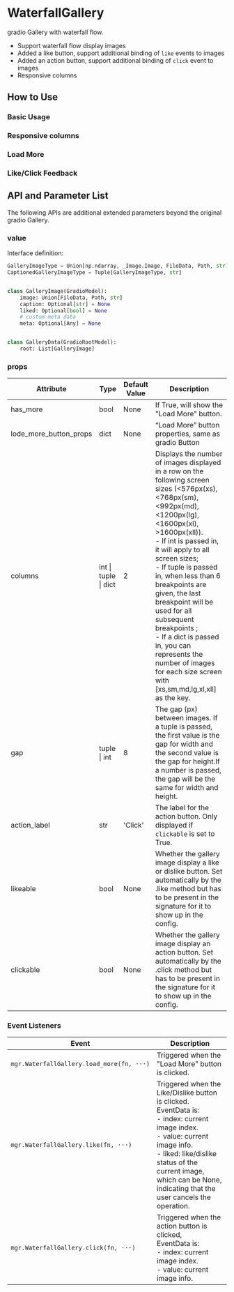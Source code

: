 # WaterfallGallery

gradio Gallery with waterfall flow.

- Support waterfall flow display images
- Added a like button, support additional binding of `like` events to images
- Added an action button, support additional binding of `click` event to images
- Responsive columns

## How to Use

### Basic Usage

<demo name="basic"></demo>

### Responsive columns

<demo name="responsive_columns"></demo>

### Load More

<demo name="load_more"></demo>

### Like/Click Feedback

<demo name="like_click_feedback"></demo>

## API and Parameter List

The following APIs are additional extended parameters beyond the original gradio Gallery.

### value

Interface definition:

```python
GalleryImageType = Union[np.ndarray, _Image.Image, FileData, Path, str]
CaptionedGalleryImageType = Tuple[GalleryImageType, str]


class GalleryImage(GradioModel):
    image: Union[FileData, Path, str]
    caption: Optional[str] = None
    liked: Optional[bool] = None
    # custom meta data
    meta: Optional[Any] = None


class GalleryData(GradioRootModel):
    root: List[GalleryImage]
```

### props

| Attribute              | Type                 | Default Value | Description                                                                                                                                                                                                                                                                                                                                                                                                                                                                                             |
| ---------------------- | -------------------- | ------------- | ------------------------------------------------------------------------------------------------------------------------------------------------------------------------------------------------------------------------------------------------------------------------------------------------------------------------------------------------------------------------------------------------------------------------------------------------------------------------------------------------------- |
| has_more               | bool                 | None          | If True, will show the "Load More" button.                                                                                                                                                                                                                                                                                                                                                                                                                                                              |
| lode_more_button_props | dict                 | None          | “Load More” button properties, same as gradio Button                                                                                                                                                                                                                                                                                                                                                                                                                                                    |
| columns                | int \| tuple \| dict | 2             | Displays the number of images displayed in a row on the following screen sizes (<576px(xs), <768px(sm), <992px(md), <1200px(lg), <1600px(xl), >1600px(xll)). <br/> - If int is passed in, it will apply to all screen sizes; <br/> - If tuple is passed in, when less than 6 breakpoints are given, the last breakpoint will be used for all subsequent breakpoints ;<br/> - If a dict is passed in, you can represents the number of images for each size screen with [xs,sm,md,lg,xl,xll] as the key. |
| gap                    | tuple \| int         | 8             | The gap (px) between images. If a tuple is passed, the first value is the gap for width and the second value is the gap for height.If a number is passed, the gap will be the same for width and height.                                                                                                                                                                                                                                                                                                |
| action_label           | str                  | 'Click'       | The label for the action button. Only displayed if `clickable` is set to True.                                                                                                                                                                                                                                                                                                                                                                                                                          |
| likeable               | bool                 | None          | Whether the gallery image display a like or dislike button. Set automatically by the .like method but has to be present in the signature for it to show up in the config.                                                                                                                                                                                                                                                                                                                               |
| clickable              | bool                 | None          | Whether the gallery image display an action button. Set automatically by the .click method but has to be present in the signature for it to show up in the config.                                                                                                                                                                                                                                                                                                                                      |

### Event Listeners

| Event                                     | Description                                                                                                                                                                                                                                                         |
| ----------------------------------------- | ------------------------------------------------------------------------------------------------------------------------------------------------------------------------------------------------------------------------------------------------------------------- |
| `mgr.WaterfallGallery.load_more(fn, ···)` | Triggered when the "Load More" button is clicked.                                                                                                                                                                                                                   |
| `mgr.WaterfallGallery.like(fn, ···)`      | Triggered when the Like/Dislike button is clicked. EventData is: <br/> - index: current image index. <br/> - value: current image info. <br/> - liked: like/dislike status of the current image, which can be None, indicating that the user cancels the operation. |
| `mgr.WaterfallGallery.click(fn, ···)`     | Triggered when the action button is clicked, EventData is: <br/> - index: current image index. <br/> - value: current image info.                                                                                                                                   |
